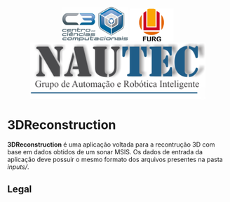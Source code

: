 <p align="center">
    <img src="images/c3.jpg" width=150/>
    <img src="images/furg.png" width=100/>
    <img src="images/nautec.png" width=400/>
</p>

# 3DReconstruction
**3DReconstruction** é uma aplicação voltada para a recontrução 3D com base em dados obtidos de um sonar MSIS.
Os dados de entrada da aplicação deve possuir o mesmo formato dos arquivos presentes na pasta   *inputs/*. 

## Legal